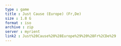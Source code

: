 ```yaml
---
type : game
title : Just Cause (Europe) (Fr,De)
size : 1.8 G
format : iso
archive : zip
server : myrient
link2 : Just%20Cause%20%28Europe%29%20%28Fr%2CDe%29
---
```

